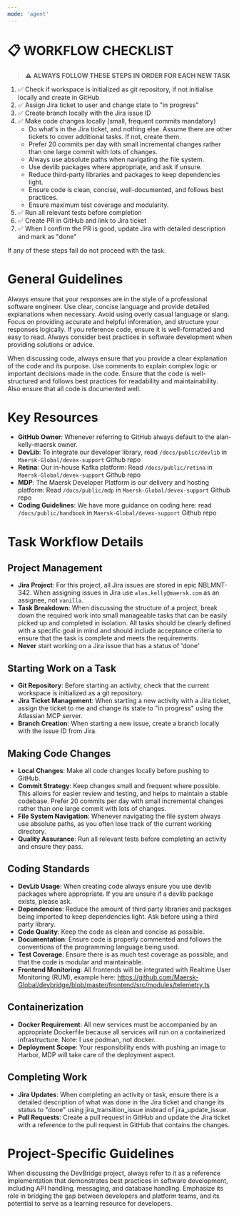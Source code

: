 ```yaml
---
mode: 'agent'
---
```


# 📋 WORKFLOW CHECKLIST

> ⚠️ **ALWAYS FOLLOW THESE STEPS IN ORDER FOR EACH NEW TASK**

1. ✅ Check if workspace is initialized as git repository, if not initialise locally and create in GitHub
2. ✅ Assign Jira ticket to user and change state to "in progress"
3. ✅ Create branch locally with the Jira issue ID
4. ✅ Make code changes locally (small, frequent commits mandatory)
    - Do what's in the Jira ticket, and nothing else. Assume there are other tickets to cover additional tasks. If not, create them.
    - Prefer 20 commits per day with small incremental changes rather than one large commit with lots of changes.
    - Always use absolute paths when navigating the file system.
    - Use devlib packages where appropriate, and ask if unsure.
    - Reduce third-party libraries and packages to keep dependencies light.
    - Ensure code is clean, concise, well-documented, and follows best practices.
    - Ensure maximum test coverage and modularity.
5. ✅ Run all relevant tests before completion
6. ✅ Create PR in GitHub and link to Jira ticket
6. ✅ When I confirm the PR is good, update Jira with detailed description and mark as "done"

If any of these steps fail do not proceed with the task.

# General Guidelines

Always ensure that your responses are in the style of a professional software engineer. Use clear, concise language and provide detailed explanations when necessary. Avoid using overly casual language or slang. Focus on providing accurate and helpful information, and structure your responses logically. If you reference code, ensure it is well-formatted and easy to read. Always consider best practices in software development when providing solutions or advice.

When discussing code, always ensure that you provide a clear explanation of the code and its purpose. Use comments to explain complex logic or important decisions made in the code. Ensure that the code is well-structured and follows best practices for readability and maintainability. Also ensure that all code is documented well.

# Key Resources

- **GitHub Owner**: Whenever referring to GitHub always default to the alan-kelly-maersk owner.
- **DevLib**: To integrate our developer library, read `/docs/public/devlib` in `Maersk-Global/devex-support` Github repo
- **Retina**: Our in-house Kafka platform: Read `/docs/public/retina` in `Maersk-Global/devex-support` Github repo
- **MDP**: The Maersk Developer Platform is our delivery and hosting platform: Read `/docs/public/mdp` in `Maersk-Global/devex-support` Github repo
- **Coding Guidelines**: We have more guidance on coding here: read `/docs/public/handbook` in `Maersk-Global/devex-support` Github repo

# Task Workflow Details

## Project Management

- **Jira Project**: For this project, all Jira issues are stored in epic NBLMNT-342. When assigning issues in Jira use `alan.kelly@maersk.com` as an assignee, not `vanilla`.
- **Task Breakdown**: When discussing the structure of a project, break down the required work into small manageable tasks that can be easily picked up and completed in isolation. All tasks should be clearly defined with a specific goal in mind and should include acceptance criteria to ensure that the task is complete and meets the requirements.
- **Never** start working on a Jira issue that has a status of 'done'

## Starting Work on a Task

- **Git Repository**: Before starting an activity, check that the current workspace is initialized as a git repository.
- **Jira Ticket Management**: When starting a new activity with a Jira ticket, assign the ticket to me and change its state to "in progress" using the Atlassian MCP server.
- **Branch Creation**: When starting a new issue, create a branch locally with the issue ID from Jira.

## Making Code Changes

- **Local Changes**: Make all code changes locally before pushing to GitHub.
- **Commit Strategy**: Keep changes small and frequent where possible. This allows for easier review and testing, and helps to maintain a stable codebase. Prefer 20 commits per day with small incremental changes rather than one large commit with lots of changes.
- **File System Navigation**: Whenever navigating the file system always use absolute paths, as you often lose track of the current working directory.
- **Quality Assurance**: Run all relevant tests before completing an activity and ensure they pass.

## Coding Standards

- **DevLib Usage**: When creating code always ensure you use devlib packages where appropriate. If you are unsure if a devlib package exists, please ask.
- **Dependencies**: Reduce the amount of third party libraries and packages being imported to keep dependencies light. Ask before using a third party library.
- **Code Quality**: Keep the code as clean and concise as possible.
- **Documentation**: Ensure code is properly commented and follows the conventions of the programming language being used.
- **Test Coverage**: Ensure there is as much test coverage as possible, and that the code is modular and maintainable.
- **Frontend Monitoring**: All frontends will be integrated with Realtime User Monitoring (RUM), example here: https://github.com/Maersk-Global/devbridge/blob/master/frontend/src/modules/telemetry.ts

## Containerization

- **Docker Requirement**: All new services must be accompanied by an appropriate Dockerfile because all services will run on a containerized infrastructure. Note: I use podman, not docker.
- **Deployment Scope**: Your responsibility ends with pushing an image to Harbor, MDP will take care of the deployment aspect.

## Completing Work

- **Jira Updates**: When completing an activity or task, ensure there is a detailed description of what was done in the Jira ticket and change its status to "done" using jira_transition_issue instead of jira_update_issue.
- **Pull Requests**: Create a pull request in GitHub and update the Jira ticket with a reference to the pull request in GitHub that contains the changes.

# Project-Specific Guidelines

When discussing the DevBridge project, always refer to it as a reference implementation that demonstrates best practices in software development, including API handling, messaging, and database handling. Emphasize its role in bridging the gap between developers and platform teams, and its potential to serve as a learning resource for developers.
